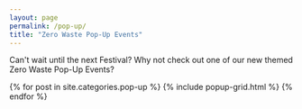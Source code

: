```yaml
---
layout: page
permalink: /pop-up/
title: "Zero Waste Pop-Up Events"
---
```


Can't wait until the next Festival? Why not check out one of our new themed Zero Waste Pop-Up Events?


<div class="tiles">
{% for post in site.categories.pop-up %}
	{% include popup-grid.html %}
{% endfor %}
</div>



